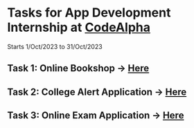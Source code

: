 # Tasks for App Development Internship at [CodeAlpha](https://www.linkedin.com/company/codealpha/)
Starts 1/Oct/2023 to 31/Oct/2023

## Task 1: Online Bookshop -> [Here](https://github.com/Ma7mouD-7/CodeAlpha/blob/master/Task1/README.md)
## Task 2: College Alert Application -> [Here](https://github.com/Ma7mouD-7/CodeAlpha/tree/master/Task1)
## Task 3: Online Exam Application -> [Here](https://github.com/Ma7mouD-7/CodeAlpha/tree/master/Task1)
